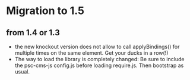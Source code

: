 # Migration to 1.5 

## from 1.4 or 1.3

  - the new knockout version does not allow to call applyBindings() for multiple times on the same element. Get your ducks in a row(!)
  - The way to load the library is completely changed: Be sure to include the psc-cms-js config.js before loading require.js. Then bootstrap as usual.
